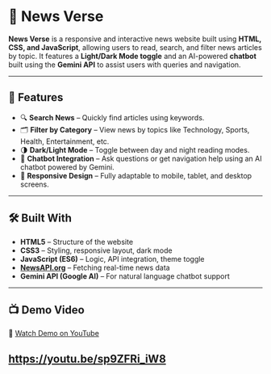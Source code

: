 # 📰 News Verse

**News Verse** is a responsive and interactive news website built using **HTML, CSS, and JavaScript**, allowing users to read, search, and filter news articles by topic. It features a **Light/Dark Mode toggle** and an AI-powered **chatbot** built using the **Gemini API** to assist users with queries and navigation.

---

## 🚀 Features

- 🔍 **Search News** – Quickly find articles using keywords.
- 🗂️ **Filter by Category** – View news by topics like Technology, Sports, Health, Entertainment, etc.
- 🌗 **Dark/Light Mode** – Toggle between day and night reading modes.
- 🤖 **Chatbot Integration** – Ask questions or get navigation help using an AI chatbot powered by Gemini.
- 📱 **Responsive Design** – Fully adaptable to mobile, tablet, and desktop screens.

---

## 🛠️ Built With

- **HTML5** – Structure of the website  
- **CSS3** – Styling, responsive layout, dark mode  
- **JavaScript (ES6)** – Logic, API integration, theme toggle  
- **[NewsAPI.org](https://newsapi.org/)** – Fetching real-time news data  
- **Gemini API (Google AI)** – For natural language chatbot support  

---

## 📺 Demo Video

🎥 [Watch Demo on YouTube]([https://www.youtube.com/watch?v=your-video-id](https://youtu.be/sp9ZFRi_iW8))  
> 
https://youtu.be/sp9ZFRi_iW8
---

